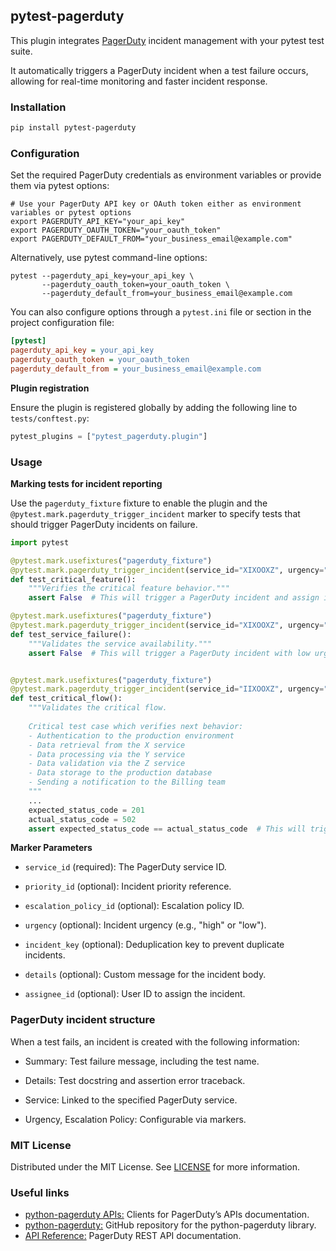 ## pytest-pagerduty

This plugin integrates [PagerDuty](https://www.pagerduty.com/platform/incident-management/) incident management with your pytest test suite. 

It automatically triggers a PagerDuty incident when a test failure occurs, allowing for real-time monitoring and faster incident response.

### Installation

```bash
pip install pytest-pagerduty
```

### Configuration

Set the required PagerDuty credentials as environment variables or provide them via pytest options:

```commandline
# Use your PagerDuty API key or OAuth token either as environment variables or pytest options
export PAGERDUTY_API_KEY="your_api_key"
export PAGERDUTY_OAUTH_TOKEN="your_oauth_token"
export PAGERDUTY_DEFAULT_FROM="your_business_email@example.com"
```

Alternatively, use pytest command-line options:

```commandline
pytest --pagerduty_api_key=your_api_key \
       --pagerduty_oauth_token=your_oauth_token \
       --pagerduty_default_from=your_business_email@example.com
```

You can also configure options through a `pytest.ini` file or section in the project configuration file:

```ini
[pytest]
pagerduty_api_key = your_api_key
pagerduty_oauth_token = your_oauth_token
pagerduty_default_from = your_business_email@example.com
```

**Plugin registration**

Ensure the plugin is registered globally by adding the following line to `tests/conftest.py`:

```python
pytest_plugins = ["pytest_pagerduty.plugin"]
```

### Usage

**Marking tests for incident reporting**

Use the `pagerduty_fixture` fixture to enable the plugin and the
`@pytest.mark.pagerduty_trigger_incident` marker to specify tests that should trigger PagerDuty incidents on failure.

```python
import pytest

@pytest.mark.usefixtures("pagerduty_fixture")
@pytest.mark.pagerduty_trigger_incident(service_id="XIXOOXZ", urgency="high", assignee_id="SE169QA")
def test_critical_feature():
    """Verifies the critical feature behavior."""
    assert False  # This will trigger a PagerDuty incident and assign it to the specified user who will be responsible for resolving the incident

@pytest.mark.usefixtures("pagerduty_fixture")
@pytest.mark.pagerduty_trigger_incident(service_id="XIXOOXZ", urgency="low")
def test_service_failure():
    """Validates the service availability."""
    assert False  # This will trigger a PagerDuty incident with low urgency level


@pytest.mark.usefixtures("pagerduty_fixture")
@pytest.mark.pagerduty_trigger_incident(service_id="IIXOOXZ", urgency="high")
def test_critical_flow():
    """Validates the critical flow.
    
    Critical test case which verifies next behavior:
    - Authentication to the production environment
    - Data retrieval from the X service
    - Data processing via the Y service
    - Data validation via the Z service
    - Data storage to the production database
    - Sending a notification to the Billing team
    """
    ...
    expected_status_code = 201
    actual_status_code = 502
    assert expected_status_code == actual_status_code  # This will trigger a PagerDuty incident and docstring will be included in the incident details
```

**Marker Parameters**

- `service_id` (required): The PagerDuty service ID.

- `priority_id` (optional): Incident priority reference.

- `escalation_policy_id` (optional): Escalation policy ID.

- `urgency` (optional): Incident urgency (e.g., "high" or "low").

- `incident_key` (optional): Deduplication key to prevent duplicate incidents.

- `details` (optional): Custom message for the incident body.

- `assignee_id` (optional): User ID to assign the incident.


### PagerDuty incident structure

When a test fails, an incident is created with the following information:

- Summary: Test failure message, including the test name.

- Details: Test docstring and assertion error traceback.

- Service: Linked to the specified PagerDuty service.

- Urgency, Escalation Policy: Configurable via markers.


### MIT License

Distributed under the MIT License. See [LICENSE](LICENSE.md) for more information.


### Useful links

- [python-pagerduty APIs:](https://pagerduty.github.io/python-pagerduty/) Clients for PagerDuty’s APIs documentation.
- [python-pagerduty:](https://github.com/PagerDuty/python-pagerduty) GitHub repository for the python-pagerduty library.
- [API Reference:](https://developer.pagerduty.com/docs/introduction) PagerDuty REST API documentation.